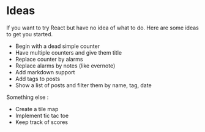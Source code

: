 # Ideas

If you want to try React but have no idea of what to do. Here are some ideas to get you started.

- Begin with a dead simple counter
- Have multiple counters and give them title
- Replace counter by alarms
- Replace alarms by notes (like evernote)
- Add markdown support
- Add tags to posts
- Show a list of posts and filter them by name, tag, date

Something else :
- Create a tile map
- Implement tic tac toe
- Keep track of scores

